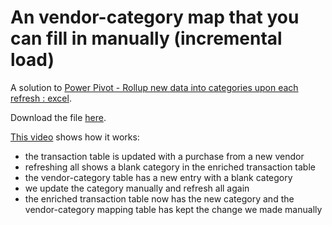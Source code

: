 # An vendor-category map that you can fill in manually (incremental load)

A solution to [Power Pivot - Rollup new data into categories upon each refresh : excel](https://www.reddit.com/r/excel/comments/9tdwkv/power_pivot_rollup_new_data_into_categories_upon/).

Download the file [here](https://github.com/tirlibibi17/r_excel-stuff/raw/master/9tdwkv/Incremental%20Vendor%20Map.xlsx).

[This video](https://streamable.com/swrug) shows how it works:

* the transaction table is updated with a purchase from a new vendor
* refreshing all shows a blank category in the enriched transaction table
* the vendor-category table has a new entry with a blank category
* we update the category manually and refresh all again
* the enriched transaction table now has the new category and the vendor-category mapping table has kept the change we made manually